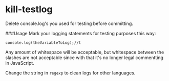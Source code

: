 kill-testlog
============

Delete console.log's you used for testing before committing.


###Usage
Mark your logging statements for testing purposes this way:
```
console.log(theVariableToLog);//t
```
Any amount of whitespace will be acceptable, but whitespace between the slashes are not acceptable since with that it's no longer legal commentting in JavaScript.

Change the string in `regexp` to clean logs for other languages.
